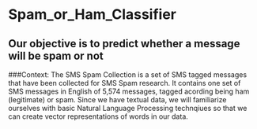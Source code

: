 # Spam_or_Ham_Classifier

## Our objective is to predict whether a message will be spam or not
###Context:
The SMS Spam Collection is a set of SMS tagged messages that have been collected for SMS Spam research. It contains one set of SMS messages in English of 5,574 messages, tagged acording being ham (legitimate) or spam.
Since we have textual data, we will familiarize ourselves with basic Natural Language Processing technqiues so that we can create vector representations of words in our data.
